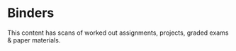 # Binders
This content has scans of worked out assignments, projects, graded exams & paper materials.
